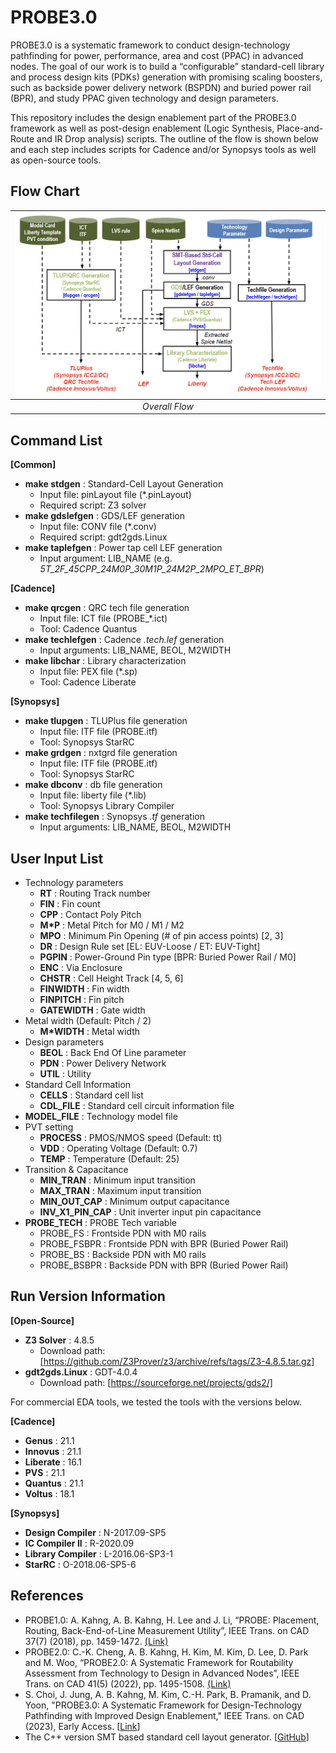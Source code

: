 # PROBE3.0
PROBE3.0 is a systematic framework to conduct design-technology pathfinding for power, performance, area and cost (PPAC) in advanced nodes. The goal of our work is to build a “configurable” standard-cell library and process design kits (PDKs) generation with promising scaling boosters, such as backside power delivery network (BSPDN) and buried power rail (BPR), and study PPAC given technology and design parameters. 

This repository includes the design enablement part of the PROBE3.0 framework as well as post-design enablement (Logic Synthesis, Place-and-Route and IR Drop analysis) scripts. The outline of the flow is shown below and each step includes scripts for Cadence and/or Synopsys tools as well as open-source tools.

## Flow Chart

| <img src="FlowChart.png" width=750px> |
|:--:|
| *Overall Flow* |

## Command List
**[Common]**
- **make stdgen** : Standard-Cell Layout Generation
  - Input file: pinLayout file (*.pinLayout)
  - Required script: Z3 solver
- **make gdslefgen** : GDS/LEF generation
  - Input file: CONV file (*.conv)
  - Required script: gdt2gds.Linux
- **make taplefgen** : Power tap cell LEF generation
  - Input argument: LIB_NAME (e.g. *5T_2F_45CPP_24M0P_30M1P_24M2P_2MPO_ET_BPR*)
  
**[Cadence]**
- **make qrcgen** : QRC tech file generation
  - Input file: ICT file (PROBE_*.ict)
  - Tool: Cadence Quantus
- **make techlefgen** : Cadence *.tech.lef* generation
  - Input arguments: LIB_NAME, BEOL, M2WIDTH
- **make libchar** : Library characterization
  - Input file: PEX file (*.sp)
  - Tool: Cadence Liberate
  
**[Synopsys]**
- **make tlupgen** : TLUPlus file generation
  - Input file: ITF file (PROBE.itf)
  - Tool: Synopsys StarRC
- **make grdgen** : nxtgrd file generation
  - Input file: ITF file (PROBE.itf)
  - Tool: Synopsys StarRC
- **make dbconv** : db file generation
  - Input file: liberty file (*.lib)
  - Tool: Synopsys Library Compiler
- **make techfilegen** : Synopsys *.tf* generation
  - Input arguments: LIB_NAME, BEOL, M2WIDTH

## User Input List
- Technology parameters
  - **RT**	: Routing Track number
  - **FIN**	: Fin count
  - **CPP**	: Contact Poly Pitch
  - **M*P**	: Metal Pitch for M0 / M1 / M2
  - **MPO**	: Minimum Pin Opening (# of pin access points) [2, 3]
  - **DR**	: Design Rule set [EL: EUV-Loose / ET: EUV-Tight]
  - **PGPIN**	: Power-Ground Pin type [BPR: Buried Power Rail / M0]
  - **ENC**	: Via Enclosure
  - **CHSTR** : Cell Height Track [4, 5, 6]
  - **FINWIDTH** : Fin width
  - **FINPITCH** : Fin pitch
  - **GATEWIDTH** : Gate width
- Metal width (Default: Pitch / 2)
  - **M*WIDTH** : Metal width
- Design parameters
  - **BEOL** : Back End Of Line parameter
  - **PDN** : Power Delivery Network
  - **UTIL** : Utility
- Standard Cell Information
  - **CELLS** : Standard cell list
  - **CDL_FILE** : Standard cell circuit information file
- **MODEL_FILE** : Technology model file
- PVT setting  
  - **PROCESS** : PMOS/NMOS speed (Default: tt)
  - **VDD** : Operating Voltage (Default: 0.7)
  - **TEMP** : Temperature (Default: 25)
- Transition & Capacitance
  - **MIN_TRAN** : Minimum input transition
  - **MAX_TRAN** : Maximum input transition
  - **MIN_OUT_CAP** : Minimum output capacitance
  - **INV_X1_PIN_CAP** : Unit inverter input pin capacitance
- **PROBE_TECH** : PROBE Tech variable
  - PROBE_FS	  : Frontside PDN with M0 rails
  - PROBE_FSBPR	: Frontside PDN with BPR (Buried Power Rail)
  - PROBE_BS	  : Backside PDN with M0 rails
  - PROBE_BSBPR	: Backside PDN with BPR (Buried Power Rail)

## Run Version Information
**[Open-Source]**
- **Z3 Solver** : 4.8.5
  - Download path: [https://github.com/Z3Prover/z3/archive/refs/tags/Z3-4.8.5.tar.gz]
- **gdt2gds.Linux** : GDT-4.0.4
  - Download path: [https://sourceforge.net/projects/gds2/]
  
For commercial EDA tools, we tested the tools with the versions below.

**[Cadence]**
- **Genus** : 21.1
- **Innovus** : 21.1
- **Liberate** : 16.1
- **PVS** : 21.1
- **Quantus** : 21.1
- **Voltus** : 18.1

**[Synopsys]**
- **Design Compiler** : N-2017.09-SP5
- **IC Compiler II** : R-2020.09
- **Library Compiler** : L-2016.06-SP3-1
- **StarRC** : O-2018.06-SP5-6

## References
- PROBE1.0: A. Kahng, A. B. Kahng, H. Lee and J. Li, “PROBE: Placement, Routing, Back-End-of-Line Measurement Utility”, IEEE Trans. on CAD 37(7) (2018), pp. 1459-1472. [(Link)](https://vlsicad.ucsd.edu/Publications/Journals/j137.pdf)
- PROBE2.0: C.-K. Cheng, A. B. Kahng, H. Kim, M. Kim, D. Lee, D. Park and M. Woo, “PROBE2.0: A Systematic Framework for Routability Assessment from Technology to Design in Advanced Nodes”, IEEE Trans. on CAD 41(5) (2022), pp. 1495-1508. [(Link)](https://vlsicad.ucsd.edu/Publications/Journals/j125.pdf)
- S. Choi, J. Jung, A. B. Kahng, M. Kim, C.-H. Park, B. Pramanik, and D. Yoon, "PROBE3.0: A Systematic Framework for Design-Technology Pathfinding with Improved Design Enablement," IEEE Trans. on CAD (2023), Early Access. \[[Link](https://ieeexplore.ieee.org/document/10322780)\]
- The C++ version SMT based standard cell layout generator. \[[GitHub](https://github.com/ABKGroup/PROBE_SMT_AutoCell)\]
